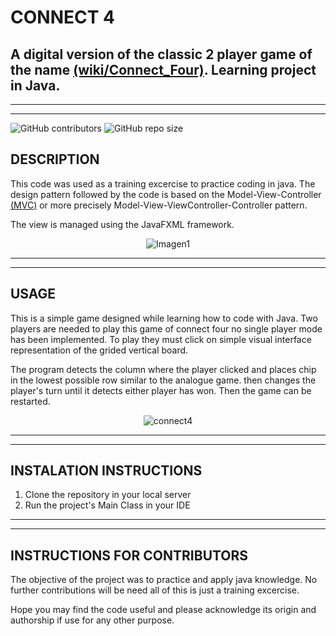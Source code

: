 # __CONNECT 4__
## A digital version of the classic 2 player game of the name [(wiki/Connect_Four)](https://en.wikipedia.org/wiki/Connect_Four). Learning project in Java.
___
___
![GitHub contributors](https://img.shields.io/github/contributors/DRBondyaleJuez/Connect4) 
![GitHub repo size](https://img.shields.io/github/repo-size/DRBondyaleJuez/Connect4)
## __DESCRIPTION__
This code was used as a training excercise to practice coding in java. The design pattern followed by the code is based on the Model-View-Controller [(MVC)](https://developer.mozilla.org/en-US/docs/Glossary/MVC) or more precisely Model-View-ViewController-Controller pattern.

The view is managed using the JavaFXML framework.

<div style="text-align: center;">

![Imagen1](https://user-images.githubusercontent.com/98281752/223218910-a7d34c5b-bb5a-40aa-af27-14a3cc55de19.png)

</div>

___
___

## __USAGE__
This is a simple game designed while learning how to code with Java. Two players are needed to play this game of connect four no single player mode has been implemented. To play they must click on simple visual interface representation of the grided vertical board.

The program detects the column where the player clicked and places chip in the lowest possible row similar to the analogue game. then changes the player's turn until it detects either player has won. Then the game can be restarted.

<div style="text-align: center;">

![connect4](https://user-images.githubusercontent.com/98281752/223207146-a2792d5b-106d-44d3-85e7-239f6720590e.gif)

</div>

___
___

## __INSTALATION INSTRUCTIONS__
<!-- OL -->
1. Clone the repository in your local server
2. Run the project's Main Class in your IDE
___
___
## __INSTRUCTIONS FOR CONTRIBUTORS__
The objective of the project was to practice and apply java knowledge. No further contributions will be need all of this is just a training excercise.  

Hope you may find the code useful and please acknowledge its origin and authorship if use for any other purpose.







